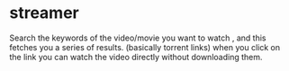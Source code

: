 # streamer
Search the keywords of the video/movie you want to watch , and this fetches you a series of results. (basically torrent links)
when you click on the link you can watch the video directly without downloading them. 

